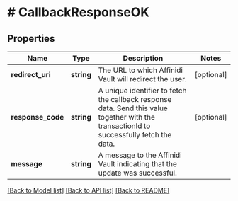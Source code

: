 # # CallbackResponseOK

## Properties

Name | Type | Description | Notes
------------ | ------------- | ------------- | -------------
**redirect_uri** | **string** | The URL to which Affinidi Vault will redirect the user. | [optional]
**response_code** | **string** | A unique identifier to fetch the callback response data. Send this value together with the transactionId to successfully fetch the data. | [optional]
**message** | **string** | A message to the Affinidi Vault indicating that the update was successful. |

[[Back to Model list]](../../README.md#models) [[Back to API list]](../../README.md#endpoints) [[Back to README]](../../README.md)
